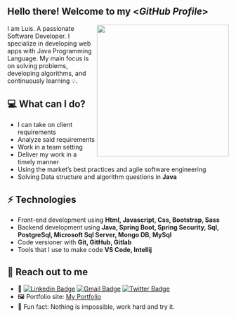 <h2> Hello there! Welcome to my <<i>GitHub Profile</i>></h2>

<img align='right' src='http://www.jenyalestina.com/blog/wp-content/uploads/2019/05/web-development-1024x582.jpg' width='300"'>

I am Luis. A passionate Software Developer. I specialize in developing web apps with Java Programming Language. My main focus is on solving problems, developing algorithms, and continuously learning 💡.

## 💻 What can I do?
* I can take on client requirements
* Analyze said requirements
* Work in a team setting
* Deliver my work in a timely manner
* Using the market’s best practices and agile software engineering
* Solving Data structure and algorithm questions in **Java**

## ⚡ Technologies 
- Front-end development using **Html, Javascript, Css, Bootstrap, Sass**
- Backend development using **Java, Spring Boot, Spring Security, Sql, PostgreSql, Microsoft Sql Server, Mongo DB, MySql**
- Code versioner with **Git, GitHub, Gitlab**
- Tools that I use to make code **VS Code, Intellij**

## 👋 Reach out to me 

- 💬 [![Linkedin Badge](https://img.shields.io/badge/-LuisMaestre-blue?style=flat-square&logo=Linkedin&logoColor=white&link=https://www.linkedin.com/in/luis-maestre-621471200/)](https://www.linkedin.com/in/luis-maestre-621471200/) 
[![Gmail Badge](https://img.shields.io/badge/-luisaugustomaestre@gmail.com-c14438?style=flat-square&logo=Gmail&logoColor=white&link=mailto:luisaugustomaestre@gmail.com)](mailto:luisaugustomaestre@gmail.com)
[![Twitter Badge](https://img.shields.io/badge/-@lamn04-1ca0f1?style=flat-square&labelColor=1ca0f1&logo=twitter&logoColor=white&link=https://twitter.com/lamn04)](https://twitter.com/lamn04)
- 🖼️ Portfolio site: [My Portfolio](https://luismaestre.netlify.app/) 
- 💎 Fun fact: Nothing is impossible, work hard and try it.
